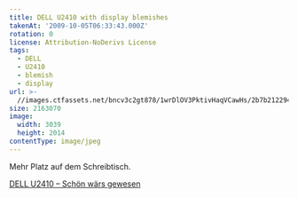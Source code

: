```yaml
---
title: DELL U2410 with display blemishes
takenAt: '2009-10-05T06:33:43.000Z'
rotation: 0
license: Attribution-NoDerivs License
tags:
  - DELL
  - U2410
  - blemish
  - display
url: >-
  //images.ctfassets.net/bncv3c2gt878/1wrDlOV3PktivHaqVCawHs/2b7b212294a45d43fdb29893c4a5d151/dell-u2410-with-display-blemishes_4353799292_o
size: 2163070
image:
  width: 3039
  height: 2014
contentType: image/jpeg
---
```


Mehr Platz auf dem Schreibtisch.

[DELL U2410 – Schön wärs gewesen](http://m.tacker.org/blog/2212.dell-u2410-schon-wars-gewesen.html)
